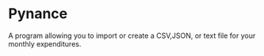 # Pynance
A program allowing you to import or create a CSV,JSON, or text file for your monthly expenditures. 
